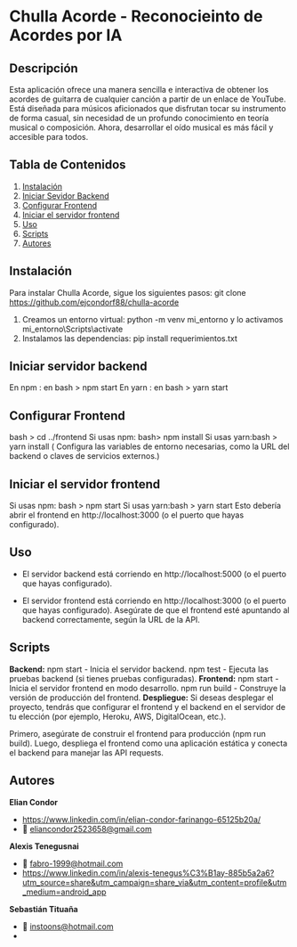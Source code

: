 
# Chulla Acorde - Reconocieinto de Acordes por IA

## Descripción 
Esta aplicación ofrece una manera sencilla e interactiva de obtener los acordes de guitarra de cualquier canción a partir de un enlace de YouTube. Está diseñada para músicos aficionados que disfrutan tocar su instrumento de forma casual, sin necesidad de un profundo conocimiento en teoría musical o composición. Ahora, desarrollar el oído musical es más fácil y accesible para todos.

## Tabla de Contenidos
1. [Instalación](#instalación)
2. [Iniciar Sevidor Backend](#iniciar_servidor_backend)
3. [Configurar Frontend](#configurar_frontend)
4. [Iniciar el servidor frontend](#iniciar_el_servidor_frontend)
5. [Uso](#uso)
6. [Scripts](#scripts)
5. [Autores](#autores)

## Instalación
Para instalar Chulla Acorde, sigue los siguientes pasos:
git clone https://github.com/ejcondorf88/chulla-acorde
1. Creamos un entorno virtual: python -m venv mi_entorno   y lo activamos mi_entorno\Scripts\activate
2. Instalamos las dependencias:  pip install requerimientos.txt

## Iniciar servidor backend
En npm :  en  bash > npm start 
En yarn : en bash > yarn start

## Configurar Frontend
bash > cd ../frontend
Si usas npm: bash> npm install
Si usas yarn:bash > yarn install
( Configura las variables de entorno necesarias, como la URL del backend o claves de servicios externos.)

## Iniciar el servidor frontend
Si usas npm: bash > npm start
Si usas yarn:bash > yarn start
Esto debería abrir el frontend en http://localhost:3000 (o el puerto que hayas configurado).

## Uso
- El servidor backend está corriendo en http://localhost:5000 (o el puerto que hayas configurado).

- El servidor frontend está corriendo en http://localhost:3000 (o el puerto que hayas configurado).
Asegúrate de que el frontend esté apuntando al backend correctamente, según la URL de la API.

## Scripts
**Backend:**
    npm start - Inicia el servidor backend.
    npm test - Ejecuta las pruebas backend (si tienes pruebas configuradas).
**Frontend:**
npm start - Inicia el servidor frontend en modo desarrollo.
npm run build - Construye la versión de producción del frontend.
**Despliegue:**
Si deseas desplegar el proyecto, tendrás que configurar el frontend y el backend en el servidor de tu elección (por ejemplo, Heroku, AWS, DigitalOcean, etc.).

Primero, asegúrate de construir el frontend para producción (npm run build).
Luego, despliega el frontend como una aplicación estática y conecta el backend para manejar las API requests.

## Autores
**Elian Condor** 
- https://www.linkedin.com/in/elian-condor-farinango-65125b20a/
- 📧  eliancondor2523658@gmail.com

**Alexis Tenegusnai** 
- 📧  fabro-1999@hotmail.com
- https://www.linkedin.com/in/alexis-tenegus%C3%B1ay-885b5a2a6?utm_source=share&utm_campaign=share_via&utm_content=profile&utm_medium=android_app

**Sebastián Tituaña**
- 📧  instoons@hotmail.com
- 




